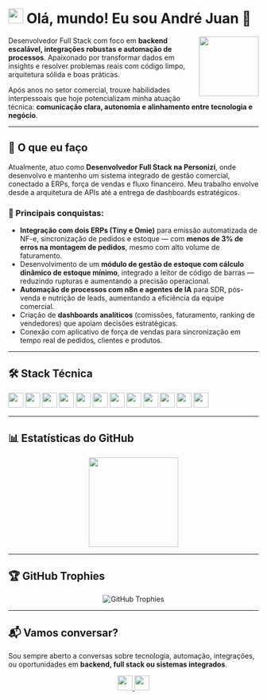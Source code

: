 # <img src="https://media.giphy.com/media/hvRJCLFzcasrR4ia7z/giphy.gif" width="30"/> Olá, mundo! Eu sou André Juan 🚀

<div align="left">
  <img src="https://media.giphy.com/media/M9gbBd9nbDrOTu1Mqx/giphy.gif" width="120" align="right"/>
  <p>
    Desenvolvedor Full Stack com foco em <strong>backend escalável, integrações robustas e automação de processos</strong>.  
    Apaixonado por transformar dados em insights e resolver problemas reais com código limpo, arquitetura sólida e boas práticas.
  </p>
  <p>
    Após anos no setor comercial, trouxe habilidades interpessoais que hoje potencializam minha atuação técnica: <strong>comunicação clara, autonomia e alinhamento entre tecnologia e negócio</strong>.
  </p>
</div>

---

## 🌟 O que eu faço

Atualmente, atuo como **Desenvolvedor Full Stack na Personizi**, onde desenvolvo e mantenho um sistema integrado de gestão comercial, conectado a ERPs, força de vendas e fluxo financeiro. Meu trabalho envolve desde a arquitetura de APIs até a entrega de dashboards estratégicos.

### 🔧 Principais conquistas:
- **Integração com dois ERPs (Tiny e Omie)** para emissão automatizada de NF-e, sincronização de pedidos e estoque — com **menos de 3% de erros na montagem de pedidos**, mesmo com alto volume de faturamento.
- Desenvolvimento de um **módulo de gestão de estoque com cálculo dinâmico de estoque mínimo**, integrado a leitor de código de barras — reduzindo rupturas e aumentando a precisão operacional.
- **Automação de processos com n8n e agentes de IA** para SDR, pós-venda e nutrição de leads, aumentando a eficiência da equipe comercial.
- Criação de **dashboards analíticos** (comissões, faturamento, ranking de vendedores) que apoiam decisões estratégicas.
- Conexão com aplicativo de força de vendas para sincronização em tempo real de pedidos, clientes e produtos.

---

## 🛠️ Stack Técnica

<p align="left">
  <img src="https://img.shields.io/badge/NestJS-E0234E?style=for-the-badge&logo=nestjs&logoColor=white" height="30px" />
  <img src="https://img.shields.io/badge/Node.js-339933?style=for-the-badge&logo=nodedotjs&logoColor=white" height="30px" />
  <img src="https://img.shields.io/badge/Angular-DD0031?style=for-the-badge&logo=angular&logoColor=white" height="30px" />
  <img src="https://img.shields.io/badge/TypeScript-007ACC?style=for-the-badge&logo=typescript&logoColor=white" height="30px" />
  <img src="https://img.shields.io/badge/MySQL-005C84?style=for-the-badge&logo=mysql&logoColor=white" height="30px" />
  <img src="https://img.shields.io/badge/Python-3776AB?style=for-the-badge&logo=python&logoColor=white" height="30px" />
  <img src="https://img.shields.io/badge/Docker-2496ED?style=for-the-badge&logo=docker&logoColor=white" height="30px" />
  <img src="https://img.shields.io/badge/Linux-FCC624?style=for-the-badge&logo=linux&logoColor=black" height="30px" />
  <img src="https://img.shields.io/badge/AWS-232F3E?style=for-the-badge&logo=amazon-aws&logoColor=FF9900" height="30px" />
  <img src="https://img.shields.io/badge/n8n-6C5CE7?style=for-the-badge&logo=n8n&logoColor=white" height="30px" />
  <img src="https://img.shields.io/badge/REST%20API-009688?style=for-the-badge&logo=apiary&logoColor=white" height="30px" />
  <img src="https://img.shields.io/badge/MSC%20Architecture-336699?style=for-the-badge&logo=databricks&logoColor=white" height="30px" />
</p>

---

## 📊 Estatísticas do GitHub

<p align="center">
  <img src="https://github-readme-stats.vercel.app/api?username=andrejvb&show_icons=true&theme=dracula&title_color=61dafb&hide_border=true&bg_color=22272e" height="180" />
</p>

---

## 🏆 GitHub Trophies

<p align="center">
  <img src="https://github-profile-trophy.vercel.app/?username=andrejvb&theme=discord&row=1&column=6" alt="GitHub Trophies" />
</p>

---

## 📬 Vamos conversar?

Sou sempre aberto a conversas sobre tecnologia, automação, integrações, ou oportunidades em **backend, full stack ou sistemas integrados**.

<p align="center">
  <a href="https://www.linkedin.com/in/andre-juan/">
    <img src="https://img.shields.io/badge/LinkedIn-%230077B5.svg?style=for-the-badge&logo=linkedin&logoColor=white" height="30px" />
  </a>
  <a href="mailto:andre.jvb@gmail.com">
    <img src="https://img.shields.io/badge/Gmail-D14836?style=for-the-badge&logo=gmail&logoColor=white" height="30px" />
  </a>
</p>
